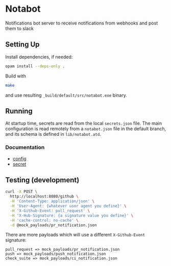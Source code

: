 # Notabot

Notifications bot server to receive notifications from webhooks and post them to slack

## Setting Up

Install dependencies, if needed:

```sh
opam install --deps-only .
```

Build with

```sh
make
```

and use resulting `_build/default/src/notabot.exe` binary.

## Running

At startup time, secrets are read from the local `secrets.json` file. The main configuration is read remotely from a `notabot.json` file in the default branch, and its schema is defined in `lib/notabot.atd`.

### Documentation

* [config](./documentation/config_docs.md)
* [secret](./documentation/secret_docs.md)

## Testing (development)

```sh
curl -X POST \
  http://localhost:8080/github \
  -H 'Content-Type: application/json' \
  -H 'User-Agent: {whatever user agent you define}' \
  -H 'X-Github-Event: pull_request' \
  -H 'X-Hub-Signature: {a signature value you define}' \
  -H 'cache-control: no-cache' \
  -d @mock_payloads/pr_notification.json
```

There are more payloads which will use a different `X-Github-Event` signature:

```
pull_request => mock_payloads/pr_notification.json
push => mock_payloads/push_notification.json
check_suite => mock_payloads/ci_notification.json
```
